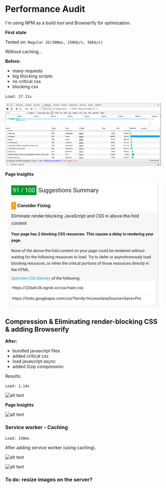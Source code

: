 # Performance Audit

I'm using NPM as a build tool and Browserify for optimization.

**First state**

Tested on: ``Regular 2G(300ms, 250kb/s, 50kb/s)``

Without caching...

**Before:**

- many requests
- big blocking scripts
- no critical css
- blocking css

``Load: 17.11s``


![alt text](readme_images/1.png)

**Page Insights**

![alt text](readme_images/ps1.png)

## Compression & Eliminating render-blocking CSS & adding Browserify

**After:**

- bundled javascript files
- added critical css
- load javascript async
- added Gzip compression

Results:

```Load: 1.14s```

![alt text](readme_images/2.png)

**Page Insights**

![alt text](readme_images/ps2.png)

### Service worker - Caching

```Load: 138ms```

After adding service worker (using caching).

![alt text](readme_images/caching.png)

![alt text](readme_images/ps3.png)

### To do: resize images on the server?




